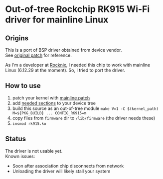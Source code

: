 Out-of-tree Rockchip RK915 Wi-Fi driver for mainline Linux
=============

Origins
-------------
This is a port of BSP driver obtained from device vendor.  
See [original patch](https://github.com/stolen/rk915/blob/main/docs/0001-rk915.patch) for reference.  

As I'm a developer at [Rocknix](https://rocknix.org/), I needed this chip to work with
mainline Linux (6.12.29 at the moment). So, I tried to port the driver.

How to use
-------------
  1. patch your kernel with [mainline patch](https://github.com/stolen/rk915/blob/main/docs/mainline-linux-hacks-for-rk915.patch)
  2. add [needed sections](https://github.com/stolen/rk915/blob/main/docs/mainline-linux-dts-example.dtsi) to your device tree
  3. build this source as an out-of-tree module `make V=1 -C $(kernel_path) M=${PKG_BUILD} ... CONFIG_RK915=m`
  4. copy files from `firmware` dir to `/lib/firmware` (the driver needs these)
  5. `insmod rk915.ko`

Status
-------------
The driver is not usable yet.  
Known issues:
  * Soon after association chip disconnects from network
  * Unloading the driver will likely stall your system

